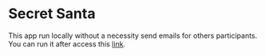 # Secret Santa

This app run locally without a necessity send emails for others participants.
You can run it after access this [link](http://www.google.com/).
